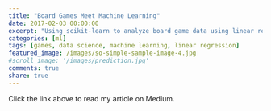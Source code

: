 ```yaml
---
title: "Board Games Meet Machine Learning"
date: 2017-02-03 00:00:00
excerpt: "Using scikit-learn to analyze board game data using linear regression"
categories: [ml]
tags: [games, data science, machine learning, linear regression]
featured_image: /images/so-simple-sample-image-4.jpg 
#scroll_image: '/images/prediction.jpg'
comments: true
share: true
---
```


Click the link above to read my article on Medium. 
